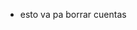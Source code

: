 
- esto va pa borrar cuentas

<!---
SoporteSensor/SoporteSensor is a ✨ special ✨ repository because its `README.md` (this file) appears on your GitHub profile.
You can click the Preview link to take a look at your changes.
--->
